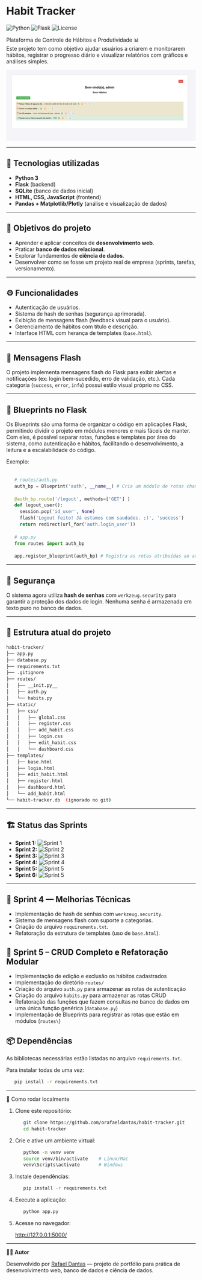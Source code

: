 # Habit Tracker

![Python](https://img.shields.io/badge/Python-3.12-blue)
![Flask](https://img.shields.io/badge/Flask-3.0-lightgrey)
![License](https://img.shields.io/badge/license-MIT-green)

Plataforma de Controle de Hábitos e Produtividade 📊  
Este projeto tem como objetivo ajudar usuários a criarem e monitorarem hábitos, registrar o progresso diário e visualizar relatórios com gráficos e análises simples.  

<p align="center">
  <img src="docs/images/dashboard_1.png" alt="Tela inicial do Habit Tracker" width="600">
</p>

---

## 🚀 Tecnologias utilizadas
- **Python 3**  
- **Flask** (backend)  
- **SQLite** (banco de dados inicial)  
- **HTML, CSS, JavaScript** (frontend)  
- **Pandas + Matplotlib/Plotly** (análise e visualização de dados)  

---

## 🎯 Objetivos do projeto
- Aprender e aplicar conceitos de **desenvolvimento web**.  
- Praticar **banco de dados relacional**.  
- Explorar fundamentos de **ciência de dados**.  
- Desenvolver como se fosse um projeto real de empresa (sprints, tarefas, versionamento).  

---

## ⚙️ Funcionalidades

- Autenticação de usuários.
- Sistema de hash de senhas (segurança aprimorada).
- Exibição de mensagens flash (feedback visual para o usuário).
- Gerenciamento de hábitos com título e descrição.
- Interface HTML com herança de templates (`base.html`).

---

## 💬 Mensagens Flash

O projeto implementa mensagens flash do Flask para exibir alertas e notificações (ex: login bem-sucedido, erro de validação, etc.).
Cada categoria (`success`, `error`, `info`) possui estilo visual próprio no CSS.

---

## 🔄 Blueprints no Flask

Os Blueprints são uma forma de organizar o código em aplicações Flask, permitindo dividir o projeto em módulos menores e mais fáceis de manter.
Com eles, é possível separar rotas, funções e templates por área do sistema, como autenticação e hábitos, facilitando o desenvolvimento, 
a leitura e a escalabilidade do código.

Exemplo:

``` python
   
   # routes/auth.py
   auth_bp = Blueprint('auth', __name__) # Cria um módulo de rotas chamado 'auth' e atribui a auth_bp.
   
   @auth_bp.route('/logout', methods=['GET'] )
   def logout_user():
     session.pop('id_user', None)
     flash('Logout feito! Já estamos com saudades. ;)', 'success')
     return redirect(url_for('auth.login_user'))

   # app.py 
   from routes import auth_bp

   app.register_blueprint(auth_bp) # Registra as rotas atribuídas ao auth_bp
```
---

## 🔐 Segurança

O sistema agora utiliza **hash de senhas** com `werkzeug.security` para garantir a proteção dos dados de login.
Nenhuma senha é armazenada em texto puro no banco de dados.

---

## 📂 Estrutura atual do projeto
```bash
habit-tracker/
├── app.py
├── database.py
├── requirements.txt
├── .gitignore
├── routes/
│   ├── __init.py__
│   ├── auth.py
│   └── habits.py         
├── static/
│   ├── css/
│   │   ├── global.css
│   │   ├── register.css
│   │   ├── add_habit.css
│   │   ├── login.css
│   │   ├── edit_habit.css
│   │   └── dashboard.css
├── templates/
│   ├── base.html
│   ├── login.html
│   ├── edit_habit.html
│   ├── register.html
│   ├── dashboard.html
│   └── add_habit.html
└── habit-tracker.db  (ignorado no git)
```

---

## 🏗 Status das Sprints

- **Sprint 1:** ![Sprint 1](https://img.shields.io/badge/Sprint%201-Concluída-brightgreen)
- **Sprint 2:** ![Sprint 2](https://img.shields.io/badge/Sprint%202-Concluída-brightgreen)
- **Sprint 3:** ![Sprint 3](https://img.shields.io/badge/Sprint%203-Concluída-brightgreen)
- **Sprint 4:** ![Sprint 4](https://img.shields.io/badge/Sprint%204-Concluída-brightgreen)
- **Sprint 5:** ![Sprint 5](https://img.shields.io/badge/Sprint%205-Concluída-brightgreen)
- **Sprint 6:** ![Sprint 5](https://img.shields.io/badge/Sprint%206-Em%20Andamento-yellow)

---

## 🧩 Sprint 4 — Melhorias Técnicas

- Implementação de hash de senhas com `werkzeug.security`.
- Sistema de mensagens flash com suporte a categorias.
- Criação do arquivo `requirements.txt`.
- Refatoração da estrutura de templates (uso de `base.html`).

 ## 🧩 Sprint 5 – CRUD Completo e Refatoração Modular

 - Implementação de edição e exclusão os hábitos cadastrados
 - Implementação do diretório `routes/`
 - Criação do arquivo `auth.py` para armazenar as rotas de autenticação
 - Criação do arquivo `habits.py` para armazenar as rotas CRUD
 - Refatoração das funções que fazem consultas no banco de dados em uma única função genérica (`database.py`)
 - Implementação de Blueprints para registrar as rotas que estão em módulos (`routes\`) 



## 📦 Dependências

As bibliotecas necessárias estão listadas no arquivo `requirements.txt`.

Para instalar todas de uma vez:
```bash
   pip install -r requirements.txt
```

---

📝 Como rodar localmente

1. Clone este repositório:
   ```bash
      git clone https://github.com/orafaeldantas/habit-tracker.git
      cd habit-tracker
   ```

3. Crie e ative um ambiente virtual:

   ```bash
      python -m venv venv 
      source venv/bin/activate    # Linux/Mac
      venv\Scripts\activate       # Windows
   ```

3. Instale dependências:

   ```bash
      pip install -r requirements.txt
   ```

4. Execute a aplicação:

   ```bash
      python app.py
   ```

5. Acesse no navegador:

   http://127.0.0.1:5000/

---

👨‍💻 **Autor**

Desenvolvido por [Rafael Dantas](https://github.com/orafaeldantas) — projeto de portfólio para prática de desenvolvimento web, banco de dados e ciência de dados.




   



